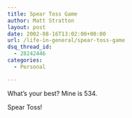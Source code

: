 ```yaml
---
title: Spear Toss Game
author: Matt Stratton
layout: post
date: 2002-08-16T13:02:00+00:00
url: /life-in-general/spear-toss-game
dsq_thread_id:
  - 28242446
categories:
  - Personal

---
```

What&#8217;s your best? Mine is 534.

Spear Toss!